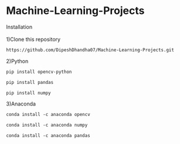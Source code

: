# Machine-Learning-Projects

Installation\
\
1)Clone this repository

```html
https://github.com/DipeshDhandha07/Machine-Learning-Projects.git
```

2)Python

```html
pip install opencv-python
````
```html
pip install pandas
````
```html
pip install numpy
````

3)Anaconda

````html
conda install -c anaconda opencv
````
````html
conda install -c anaconda numpy
````
````html
conda install -c anaconda pandas
````
